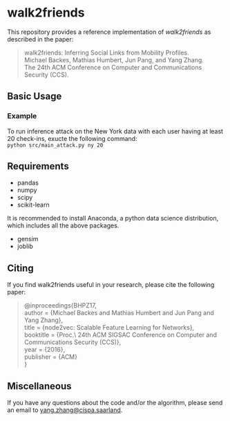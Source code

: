 # walk2friends
This repository provides a reference implementation of *walk2friends* as described in the paper:<br>
> walk2friends: Inferring Social Links from Mobility Profiles. <br>
> Michael Backes, Mathias Humbert, Jun Pang, and Yang Zhang. <br>
> The 24th ACM Conference on Computer and Communications Security (CCS). <br>
> <Insert paper link>

## Basic Usage

### Example
To run inference attack on the New York data with each user having at least 20 check-ins, exucte the following command: <br/>``python src/main_attack.py ny 20``

## Requirements
* pandas
* numpy
* scipy
* scikit-learn

It is recommended to install Anaconda, a python data science distribution, which includes all the above packages.

* gensim
* joblib

## Citing
If you find walk2friends useful in your research, please cite the following paper:<br>
> @inproceedings{BHPZ17,<br>
>  author = {Michael Backes and Mathias Humbert and Jun Pang and Yang Zhang},<br>
>  title = {node2vec: Scalable Feature Learning for Networks},<br>
>  booktitle = {Proc.\ 24th ACM SIGSAC Conference on Computer and Communications Security (CCS)},<br>
>  year = {2016},<br>
>  publisher = {ACM}<br>
>  }<br>

## Miscellaneous
If you have any questions about the code and/or the algorithm, please send an email to <yang.zhang@cispa.saarland>.
